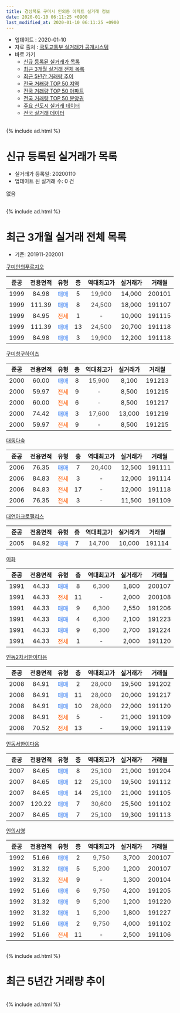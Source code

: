 ```yaml
---
title: 경상북도 구미시 인의동 아파트 실거래 정보
date: 2020-01-10 06:11:25 +0900
last_modified_at: 2020-01-10 06:11:25 +0900
---
```


* 업데이트 : 2020-01-10
* 자료 출처 : [국토교통부 실거래가 공개시스템](http://rt.molit.go.kr)
* 바로 가기
    * [신규 등록된 실거래가 목록](#신규-등록된-실거래가-목록)
    * [최근 3개월 실거래 전체 목록](#최근-3개월-실거래-전체-목록)
    * [최근 5년간 거래량 추이](#최근-5년간-거래량-추이)
    * [전국 거래량 TOP 50 지역](https://inasie.github.io/apt-trade-info/최근-3개월-전국에서-가장-거래가-많이-발생한-지역)
    * [전국 거래량 TOP 50 아파트](https://inasie.github.io/apt-trade-info/최근-3개월-전국에서-가장-거래가-많이-발생한-아파트)
    * [전국 거래량 TOP 50 분양권](https://inasie.github.io/apt-trade-info/최근-3개월-전국에서-가장-거래가-많이-발생한-분양권)
    * [주요 신도시 실거래 데이터](https://inasie.github.io/apt-trade-info/주요-신도시)
    * [전국 실거래 데이터](https://inasie.github.io/apt-trade-info/전국)
<br>
{% include ad.html %}
<br>

# 신규 등록된 실거래가 목록
* 실거래가 등록일: 20200110
* 업데이트 된 실거래 수: 0 건

없음

<br>
{% include ad.html %}
<br>

# 최근 3개월 실거래 전체 목록
* 기준: 201911-202001


[구미인의푸르지오](https://search.naver.com/search.naver?query=%EA%B2%BD%EC%83%81%EB%B6%81%EB%8F%84+%EA%B5%AC%EB%AF%B8%EC%8B%9C+%EC%9D%B8%EC%9D%98%EB%8F%99+%EA%B5%AC%EB%AF%B8%EC%9D%B8%EC%9D%98%ED%91%B8%EB%A5%B4%EC%A7%80%EC%98%A4)

|준공|전용면적|유형|층|역대최고가|실거래가|거래월|
|:---:|:---:|:---:|:---:|:---:|:---:|:---:|
|1999|84.98|<span style="color:#4285f3">매매</span>|5|<span style="color:#444444">19,900</span>|14,000|200101|
|1999|111.39|<span style="color:#4285f3">매매</span>|8|<span style="color:#444444">24,500</span>|18,000|191107|
|1999|84.95|<span style="color:#ff5a00">전세</span>|1|<span style="color:#444444">-</span>|10,000|191115|
|1999|111.39|<span style="color:#4285f3">매매</span>|13|<span style="color:#444444">24,500</span>|20,700|191118|
|1999|84.98|<span style="color:#4285f3">매매</span>|3|<span style="color:#444444">19,900</span>|12,200|191118|

[구미청구하이츠](https://search.naver.com/search.naver?query=%EA%B2%BD%EC%83%81%EB%B6%81%EB%8F%84+%EA%B5%AC%EB%AF%B8%EC%8B%9C+%EC%9D%B8%EC%9D%98%EB%8F%99+%EA%B5%AC%EB%AF%B8%EC%B2%AD%EA%B5%AC%ED%95%98%EC%9D%B4%EC%B8%A0)

|준공|전용면적|유형|층|역대최고가|실거래가|거래월|
|:---:|:---:|:---:|:---:|:---:|:---:|:---:|
|2000|60.00|<span style="color:#4285f3">매매</span>|8|<span style="color:#444444">15,900</span>|8,100|191213|
|2000|59.97|<span style="color:#ff5a00">전세</span>|9|<span style="color:#444444">-</span>|8,500|191215|
|2000|60.00|<span style="color:#ff5a00">전세</span>|6|<span style="color:#444444">-</span>|8,500|191217|
|2000|74.42|<span style="color:#4285f3">매매</span>|3|<span style="color:#444444">17,600</span>|13,000|191219|
|2000|59.97|<span style="color:#ff5a00">전세</span>|9|<span style="color:#444444">-</span>|8,500|191215|

[대동다숲](https://search.naver.com/search.naver?query=%EA%B2%BD%EC%83%81%EB%B6%81%EB%8F%84+%EA%B5%AC%EB%AF%B8%EC%8B%9C+%EC%9D%B8%EC%9D%98%EB%8F%99+%EB%8C%80%EB%8F%99%EB%8B%A4%EC%88%B2)

|준공|전용면적|유형|층|역대최고가|실거래가|거래월|
|:---:|:---:|:---:|:---:|:---:|:---:|:---:|
|2006|76.35|<span style="color:#4285f3">매매</span>|7|<span style="color:#444444">20,400</span>|12,500|191111|
|2006|84.83|<span style="color:#ff5a00">전세</span>|3|<span style="color:#444444">-</span>|12,000|191114|
|2006|84.83|<span style="color:#ff5a00">전세</span>|17|<span style="color:#444444">-</span>|12,000|191118|
|2006|76.35|<span style="color:#ff5a00">전세</span>|3|<span style="color:#444444">-</span>|11,500|191109|

[대연아크로팰리스](https://search.naver.com/search.naver?query=%EA%B2%BD%EC%83%81%EB%B6%81%EB%8F%84+%EA%B5%AC%EB%AF%B8%EC%8B%9C+%EC%9D%B8%EC%9D%98%EB%8F%99+%EB%8C%80%EC%97%B0%EC%95%84%ED%81%AC%EB%A1%9C%ED%8C%B0%EB%A6%AC%EC%8A%A4)

|준공|전용면적|유형|층|역대최고가|실거래가|거래월|
|:---:|:---:|:---:|:---:|:---:|:---:|:---:|
|2005|84.92|<span style="color:#4285f3">매매</span>|7|<span style="color:#444444">14,700</span>|10,000|191114|

[이화](https://search.naver.com/search.naver?query=%EA%B2%BD%EC%83%81%EB%B6%81%EB%8F%84+%EA%B5%AC%EB%AF%B8%EC%8B%9C+%EC%9D%B8%EC%9D%98%EB%8F%99+%EC%9D%B4%ED%99%94)

|준공|전용면적|유형|층|역대최고가|실거래가|거래월|
|:---:|:---:|:---:|:---:|:---:|:---:|:---:|
|1991|44.33|<span style="color:#4285f3">매매</span>|8|<span style="color:#444444">6,300</span>|1,800|200107|
|1991|44.33|<span style="color:#ff5a00">전세</span>|11|<span style="color:#444444">-</span>|2,000|200108|
|1991|44.33|<span style="color:#4285f3">매매</span>|9|<span style="color:#444444">6,300</span>|2,550|191206|
|1991|44.33|<span style="color:#4285f3">매매</span>|4|<span style="color:#444444">6,300</span>|2,100|191223|
|1991|44.33|<span style="color:#4285f3">매매</span>|9|<span style="color:#444444">6,300</span>|2,700|191224|
|1991|44.33|<span style="color:#ff5a00">전세</span>|1|<span style="color:#444444">-</span>|2,000|191120|

[인동2차서한이다음](https://search.naver.com/search.naver?query=%EA%B2%BD%EC%83%81%EB%B6%81%EB%8F%84+%EA%B5%AC%EB%AF%B8%EC%8B%9C+%EC%9D%B8%EC%9D%98%EB%8F%99+%EC%9D%B8%EB%8F%992%EC%B0%A8%EC%84%9C%ED%95%9C%EC%9D%B4%EB%8B%A4%EC%9D%8C)

|준공|전용면적|유형|층|역대최고가|실거래가|거래월|
|:---:|:---:|:---:|:---:|:---:|:---:|:---:|
|2008|84.91|<span style="color:#4285f3">매매</span>|2|<span style="color:#444444">28,000</span>|19,500|191202|
|2008|84.91|<span style="color:#4285f3">매매</span>|11|<span style="color:#444444">28,000</span>|20,000|191217|
|2008|84.91|<span style="color:#4285f3">매매</span>|10|<span style="color:#444444">28,000</span>|22,000|191120|
|2008|84.91|<span style="color:#ff5a00">전세</span>|5|<span style="color:#444444">-</span>|21,000|191109|
|2008|70.52|<span style="color:#ff5a00">전세</span>|13|<span style="color:#444444">-</span>|19,000|191119|

[인동서한이다음](https://search.naver.com/search.naver?query=%EA%B2%BD%EC%83%81%EB%B6%81%EB%8F%84+%EA%B5%AC%EB%AF%B8%EC%8B%9C+%EC%9D%B8%EC%9D%98%EB%8F%99+%EC%9D%B8%EB%8F%99%EC%84%9C%ED%95%9C%EC%9D%B4%EB%8B%A4%EC%9D%8C)

|준공|전용면적|유형|층|역대최고가|실거래가|거래월|
|:---:|:---:|:---:|:---:|:---:|:---:|:---:|
|2007|84.65|<span style="color:#4285f3">매매</span>|8|<span style="color:#444444">25,100</span>|21,000|191204|
|2007|84.65|<span style="color:#4285f3">매매</span>|12|<span style="color:#444444">25,100</span>|19,500|191112|
|2007|84.65|<span style="color:#4285f3">매매</span>|14|<span style="color:#444444">25,100</span>|21,000|191105|
|2007|120.22|<span style="color:#4285f3">매매</span>|7|<span style="color:#444444">30,600</span>|25,500|191102|
|2007|84.65|<span style="color:#4285f3">매매</span>|7|<span style="color:#444444">25,100</span>|19,300|191113|

[인의시영](https://search.naver.com/search.naver?query=%EA%B2%BD%EC%83%81%EB%B6%81%EB%8F%84+%EA%B5%AC%EB%AF%B8%EC%8B%9C+%EC%9D%B8%EC%9D%98%EB%8F%99+%EC%9D%B8%EC%9D%98%EC%8B%9C%EC%98%81)

|준공|전용면적|유형|층|역대최고가|실거래가|거래월|
|:---:|:---:|:---:|:---:|:---:|:---:|:---:|
|1992|51.66|<span style="color:#4285f3">매매</span>|2|<span style="color:#444444">9,750</span>|3,700|200107|
|1992|31.32|<span style="color:#4285f3">매매</span>|5|<span style="color:#444444">5,200</span>|1,200|200107|
|1992|31.32|<span style="color:#ff5a00">전세</span>|9|<span style="color:#444444">-</span>|1,300|200104|
|1992|51.66|<span style="color:#4285f3">매매</span>|6|<span style="color:#444444">9,750</span>|4,200|191205|
|1992|31.32|<span style="color:#4285f3">매매</span>|9|<span style="color:#444444">5,200</span>|1,200|191220|
|1992|31.32|<span style="color:#4285f3">매매</span>|1|<span style="color:#444444">5,200</span>|1,800|191227|
|1992|51.66|<span style="color:#4285f3">매매</span>|2|<span style="color:#444444">9,750</span>|4,000|191102|
|1992|51.66|<span style="color:#ff5a00">전세</span>|11|<span style="color:#444444">-</span>|2,500|191106|


<br>
{% include ad.html %}
<br>

# 최근 5년간 거래량 추이


<div style="width:100%;">
    <canvas id="deal_progress" height="200"></canvas>
</div>

<script>
new Chart(document.getElementById("deal_progress"), {
    type: 'line',
    data: {
        labels: ['201501','201502','201503','201504','201505','201506','201507','201508','201509','201510','201511','201512','201601','201602','201603','201604','201605','201606','201607','201608','201609','201610','201611','201612','201701','201702','201703','201704','201705','201706','201707','201708','201709','201710','201711','201712','201801','201802','201803','201804','201805','201806','201807','201808','201809','201810','201811','201812','201901','201902','201903','201904','201905','201906','201907','201908','201909','201910','201911','201912','202001'],
        datasets: [{
            label: '매매',
            pointRadius: 1,
            data: [23, 24, 38, 29, 11, 11, 18, 15, 8, 23, 16, 9, 6, 11, 12, 15, 9, 9, 13, 9, 5, 13, 12, 11, 11, 7, 17, 7, 10, 11, 11, 11, 10, 9, 14, 11, 13, 19, 15, 6, 11, 13, 8, 12, 10, 11, 9, 9, 11, 7, 10, 10, 12, 12, 14, 15, 9, 15, 11, 11, 4],
            borderColor: "rgba(255, 201, 14, 1)",
            backgroundColor: "rgba(255, 201, 14, 0.5)",
            fill: false,
            lineTension: 0
        },{
            label: '전월세',
            pointRadius: 1,
            data: [13, 15, 10, 10, 12, 8, 10, 10, 13, 11, 13, 9, 14, 5, 12, 9, 13, 7, 11, 11, 4, 9, 11, 9, 6, 12, 10, 10, 10, 8, 9, 8, 7, 8, 2, 8, 11, 8, 16, 10, 4, 3, 8, 6, 8, 4, 3, 7, 5, 8, 8, 9, 12, 3, 4, 7, 12, 6, 8, 3, 2],
            borderColor: "rgba(0, 141, 185, 1)",
            backgroundColor: "rgba(0, 141, 185, 0.5)",
            fill: false,
            lineTension: 0
        }
        ]
    },
    options: {
        responsive: true,
        title: {
            display: false
        },
        tooltips: {
            mode: 'index',
            intersect: false
        },
        hover: {
            mode: 'nearest',
            intersect: true
        },
        scales: {
            xAxes: [{
                display: true,
                scaleLabel: {
                    display: true,
                    labelString: '년/월'
                }
            }],
            yAxes: [{
                display: true,
                ticks: {
                    suggestedMin: 0,
                },
                scaleLabel: {
                    display: true,
                    labelString: '실거래 수'
                }
            }]
        }
    }
});

</script>


<br>
{% include ad.html %}
<br>

